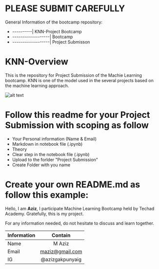 # PLEASE SUBMIT CAREFULLY
General Information of the bootcamp repository:
* ----------| KNN-Project Bootcamp
* -------------------| Bootcamp
* -------------------| Project Submisson
    

# KNN-Overview
This is the repository for Project Submission  of the Machie Learning bootcamp.
KNN is one of the model used in the several projects based on the machine learning approach. 

![alt text](https://miro.medium.com/v2/resize:fit:720/format:webp/1*3SwcOCUyVdGauhHrHvOaLA.png)


# Follow this readme for your Project Submission with scoping as follow
* Your Personal information (Name & Email)
* Markdown in notebook file (.ipynb)
* Theory
* Clear step in the notebook file (.ipynb)
* Upload to the forlder "Project Submission"
* Create Folder with you name


# Create your own README.md as follow this example:

Hello,
I am **Aziz**, I participate Machine Learning Bootcamp held by Techad Academy. Gratefully, this is my project. 

For any information needed, do not hesitate to discuss and learn together. 

| Information  | Contain |
| ------------- |:-------------:|
| Name      | M Aziz    |
| Email      | maziz@gmail.com     |
| IG     | @azizgakpunyaig     |
